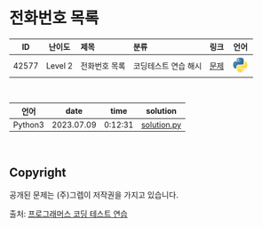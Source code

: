 # 전화번호 목록

| ID | 난이도 | 제목 | 분류 | 링크 | 언어 |
| -- | ---- | :-- | :-- | --- | :-: |
| 42577 | Level 2 | 전화번호 목록 | 코딩테스트 연습 해시 | [문제](https://school.programmers.co.kr/learn/courses/30/lessons/42577) | [![python3](/assets/languages_icons/python.svg)](solution.py) |

<br/>

| 언어 | date | time | solution |
| --- | ----- | -------- | ------ |
| Python3 | 2023.07.09 | 0:12:31 | [solution.py](solution.py) |

<br/>

## Copyright

공개된 문제는 (주)그렙이 저작권을 가지고 있습니다.

출처: [프로그래머스 코딩 테스트 연습](https://programmers.co.kr/learn/challenges)
